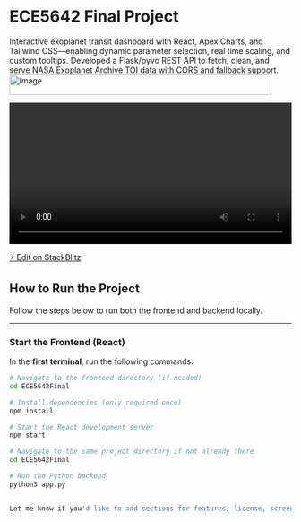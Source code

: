 # ECE5642 Final Project

Interactive exoplanet transit dashboard with React, Apex Charts, and Tailwind CSS—enabling dynamic parameter selection, real time scaling, and custom tooltips. Developed a Flask/pyvo REST API to fetch, clean, and serve NASA Exoplanet Archive TOI data with CORS and fallback support. <img width="468" height="36" alt="image" src="https://github.com/user-attachments/assets/3c99f2bc-82ba-413f-a9f4-84264b0a44f3" />

<video width="100%" controls>
  <source src="Demo.mp4" type="video/mp4">
  Your browser does not support the video tag.
</video>



[⚡️ Edit on StackBlitz](https://stackblitz.com/~/github.com/SreeSatyaGit/ECE5642Final)

## How to Run the Project

Follow the steps below to run both the frontend and backend locally.

---

###  Start the Frontend (React)

In the **first terminal**, run the following commands:

```bash
# Navigate to the frontend directory (if needed)
cd ECE5642Final

# Install dependencies (only required once)
npm install

# Start the React development server
npm start

# Navigate to the same project directory if not already there
cd ECE5642Final

# Run the Python backend
python3 app.py


Let me know if you'd like to add sections for features, license, screenshots, or contribution guidelines!
